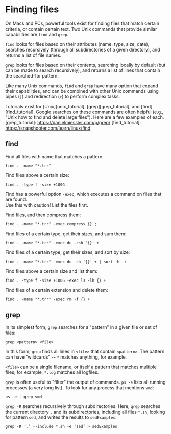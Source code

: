# Finding files

On Macs and PCs, powerful tools exist for finding files
that match certain criteria, or contain certain text.
Two Unix commands that provide similar capabilities 
are `find` and `grep`.

`find` looks for files based on their attributes (name, type, size, date),
searches recursively (through all subdirectories of a given directory),
and returns a list of file names.

`grep` looks for files based on their contents,
searching locally by default (but can be made to search recursively),
and returns a list of lines that contain the searched-for pattern.

Like many Unix commands, 
`find` and `grep` have many option that expand their capabilities,
and can be combined with other Unix commands 
using pipes (`|`) and redirection (`>`) to perform complex tasks.

Tutorials exist for [Unix][unix_tutorial], 
[grep][grep_tutorial], and [find][find_tutorial].
Google searches on these commands are often helpful
(e.g., "Unix how to find and delete large files").
Here are a few examples of each.
[grep_tutorial]: https://danielmiessler.com/p/grep/
[find_tutorial]: https://snapshooter.com/learn/linux/find

## find

Find all files with name that matches a pattern:
```
find . -name "*.trr"
```

Find files above a certain size:
```
find . -type f -size +100G
```

Find has a powerful option `-exec`,
which executes a command on files that are found.  
Use this with caution!  List the files first.

Find files, and then compress them:
```
find . -name "*.trr" -exec compress {} ; 
```

Find files of a certain type, get their sizes, and sum them:
```
find . -name "*.trr" -exec du -csh '{}' +
```

Find files of a certain type, get their sizes, and sort by size:
```
find . -name "*.trr" -exec du -sh '{}' + | sort -h -r
```

Find files above a certain size and list them: 
```
find . -type f -size +100G -exec ls -lh {} +
```

Find files of a certain extension and delete them: 
```
find . -name "*.trr" -exec rm -f {} +
```

## grep

In its simplest form, `grep` searches for a "pattern"
in a given file or set of files:
```
grep <pattern> <file>
```

In this form, `grep` finds all lines in `<file>` that contain `<pattern>`.
The pattern can have "wildcards" -- `*` matches anything, for example.

`<file>` can be a single filename, or itself a pattern
that matches multiple files; for example, `*.log` matches all logfiles.

`grep` is often useful to "filter" the output of commands.
`ps -e` lists all running processes (a very long list).
To look for any process that mentions `vmd`:
```
ps -e | grep vmd
```
`grep -R` searches recursively through subdirectories.
Here, `grep` searches the current directory `.` and its subdirectories,
including all files `*.sh`, looking for pattern `sed`, 
and writes the results to `sedExamples`: 
```
grep -R ‘.’ --include *.sh -e ‘sed’ > sedExamples
```
